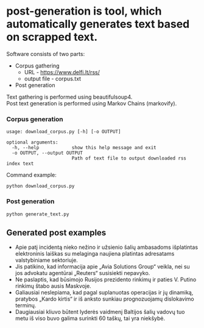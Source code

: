 # post-generation is tool, which automatically generates text based on scrapped text.

Software consists of two parts:
* Corpus gathering
  * URL - https://www.delfi.lt/rss/
  * output file - corpus.txt
* Post generation

Text gathering is performed using beautifulsoup4.  
Post text generation is performed using Markov Chains (markovify).

### Corpus generation
```
usage: download_corpus.py [-h] [-o OUTPUT]

optional arguments:
  -h, --help            show this help message and exit
  -o OUTPUT, --output OUTPUT
                        Path of text file to output downloaded rss index text

```

Command example:
```
python download_corpus.py
```

### Post generation
```
python generate_text.py
```

## Generated post examples
* Apie patį incidentą nieko nežino ir užsienio šalių ambasadoms išplatintas elektroninis laiškas su melaginga naujiena platintas adresatams valstybiniame sektoriuje.
* Jis patikino, kad informacija apie „Avia Solutions Group“ veikla, nei su jos advokatu agentūrai „Reuters“ susisiekti nepavyko.
* Ne paslaptis, kad būsimojo Rusijos prezidento rinkimų ir paties V. Putino rinkimų štabo ausis Maskvoje.
* Galiausiai neslepiama, kad pagal suplanuotas operacijas ir jų dinamiką, pratybos „Kardo kirtis“ ir iš anksto sunkiau prognozuojamų dislokavimo terminų.
* Daugiausiai kliuvo būtent lyderės vaidmenį Baltijos šalių vadovų tuo metu iš viso buvo galima surinkti 60 taškų, tai yra niekšybė.